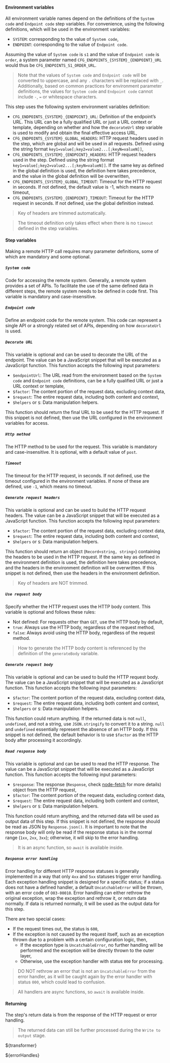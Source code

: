 #### Environment variables

All environment variable names depend on the definitions of the `System code` and `Endpoint code` step variables. For convenience, using the
following
definitions, which will be used in the environment variables:

- `SYSTEM`: corresponding to the value of `System code`,
- `ENDPOINT`: corresponding to the value of `Endpoint code`.

Assuming the value of `System code` is `s1` and the value of `Endpoint code` is `order`, a system parameter
named `CFG_ENDPOINTS_{SYSTEM}_{ENDPOINT}_URL` would thus be `CFG_ENDPOINTS_S1_ORDER_URL`.

> Note that the values of `System code` and `Endpoint code` will be converted to uppercase, and any `.` characters will be replaced
> with `_`. Additionally, based on common practices for environment parameter definitions, the values for `System code` and `Endpoint code`
> cannot include `-`, `=` or whitespace characters.

This step uses the following system environment variables definition:

- `CFG_ENDPOINTS_{SYSTEM}_{ENDPOINT}_URL`: Definition of the endpoint’s URL. This URL can be a fully qualified URL or just a URL context
  or template, depending on whether and how the `decorateUrl` step variable is used to modify and obtain the final effective access URL,
- `CFG_ENDPOINTS_{SYSTEM}_GLOBAL_HEADERS`: HTTP request headers used in the step, which are global and will be used in all requests. Defined
  using the string format `key1=value[;key2=value2...[;keyN=valueN]]`,
- `CFG_ENDPOINTS_{SYSTEM}_{ENDPOINT}_HEADERS`: HTTP request headers used in the step. Defined using the string
  format `key1=value[;key2=value2...[;keyN=valueN]]`. If the same key as defined in the global definition is used, the definition here takes
  precedence, and the value in the global definition will be overwritten,
- `CFG_ENDPOINTS_{SYSTEM}_GLOBAL_TIMEOUT`: Timeout for the HTTP request in seconds. If not defined, the default value is -1, which means no
  timeout,
- `CFG_ENDPOINTS_{SYSTEM}_{ENDPOINT}_TIMEOUT`: Timeout for the HTTP request in seconds. If not defined, use the global definition instead.

> Key of headers are trimmed automatically.

> The timeout definition only takes effect when there is no `timeout` defined in the step variables.

#### Step variables

Making a remote HTTP call requires many parameter definitions, some of which are mandatory and some optional.

##### `System code`

Code for accessing the remote system. Generally, a remote system provides a set of APIs. To facilitate the use of the same defined data in
different steps, the remote system needs to be defined in code first. This variable is mandatory and case-insensitive.

##### `Endpoint code`

Define an endpoint code for the remote system. This code can represent a single API or a strongly related set of APIs, depending on
how `decorateUrl` is used.

##### `Decorate URL`

This variable is optional and can be used to decorate the URL of the endpoint. The value can be a JavaScript snippet that will be executed
as a JavaScript function. This function accepts the following input parameters:

- `$endpointUrl`: The URL read from the environment based on the `System code` and `Endpoint code` definitions, can be a fully qualified URL
  or just a
  URL context or template,
- `$factor`: The content portion of the request data, excluding context data,
- `$request`: The entire request data, including both content and context,
- `$helpers` or `$`: Data manipulation helpers.

This function should return the final URL to be used for the HTTP request. If this snippet is not defined, then use the URL configured in
the environment variables for access.

##### `Http method`

The HTTP method to be used for the request. This variable is mandatory and case-insensitive. It is optional, with a default value of `post`.

##### `Timeout`

The timeout for the HTTP request, in seconds. If not defined, use the timeout configured in the environment variables. If none of these are
defined, use `-1`, which means no timeout.

##### `Generate request headers`

This variable is optional and can be used to build the HTTP request headers. The value can be a JavaScript snippet that will be executed
as a JavaScript function. This function accepts the following input parameters:

- `$factor`: The content portion of the request data, excluding context data,
- `$request`: The entire request data, including both content and context,
- `$helpers` or `$`: Data manipulation helpers.

This function should return an object (`Record<string, string>`) containing the headers to be used in the HTTP request. If the same key as
defined in the environment definition is used, the definition here takes precedence, and the headers in the environment definition will be
overwritten. If this snippet is not defined, then use the headers in the environment definition.

> Key of headers are NOT trimmed.

##### `Use request body`

Specify whether the HTTP request uses the HTTP body content. This variable is optional and follows these rules:

- Not defined: For requests other than `GET`, use the HTTP body by default,
- `true`: Always use the HTTP body, regardless of the request method,
- `false`: Always avoid using the HTTP body, regardless of the request method.

> How to generate the HTTP body content is referenced by the definition of the `generateBody` variable.

##### `Generate request body`

This variable is optional and can be used to build the HTTP request body. The value can be a JavaScript snippet that will be executed
as a JavaScript function. This function accepts the following input parameters:

- `$factor`: The content portion of the request data, excluding context data,
- `$request`: The entire request data, including both content and context,
- `$helpers` or `$`: Data manipulation helpers.

This function could return anything. If the returned data is not `null`, `undefined`, and not a string, use `JSON.stringify` to convert it
to a string. `null` and `undefined` essentially represent the absence of an HTTP body. If this snippet is not defined, the default behavior
is to use `$factor` as the HTTP body after processing it accordingly.

##### `Read response body`

This variable is optional and can be used to read the HTTP response. The value can be a JavaScript snippet that will be executed
as a JavaScript function. This function accepts the following input parameters:

- `$response`: The response (`Response`, check [node-fetch](https://www.npmjs.com/package/node-fetch) for more details) object from the HTTP
  request,
- `$factor`: The content portion of the request data, excluding context data,
- `$request`: The entire request data, including both content and context,
- `$helpers` or `$`: Data manipulation helpers.

This function could return anything, and the returned data will be used as output data of this step. If this snippet is not defined, the
response should be read as JSON by `Response.json()`. It is important to note that the response body will only be read if the response
status is in the normal range (`1xx`, `2xx`, `3xx`); otherwise, it will skip to the error handling.

> It is an async function, so `await` is available inside.

##### `Response error handling`

Error handling for different HTTP response statuses is generally implemented in a way that only `4xx` and `5xx` statuses trigger
error handling. Each exception handling snippet is designed for a specific status; if a status does not have a defined handler, a
default `UncatchableError` will be thrown, with an error code of `O03-00010`. Error handling can either rethrow the original exception,
wrap the exception and rethrow it, or return data normally. If data is returned normally, it will be used as the output data for this step.

There are two special cases:

- If the request times out, the status is `600`,
- If the exception is not caused by the request itself, such as an exception thrown due to a problem with a certain configuration logic,
  then,
	- If the exception type is `UncatchableError`, no further handling will be performed and the exception will be directly thrown to the
	  outer layer,
	- Otherwise, use the exception handler with status `000` for processing.

> DO NOT rethrow an error that is not an `UncatchableError` from the error handler, as it will be caught again by the error handler with
> status `000`, which could lead to confusion.

> All handlers are async functions, so `await` is available inside.

#### Returning

The step's return data is from the response of the HTTP request or error handling.

> The returned data can still be further processed during the `Write to output` stage.

${transformer}

${errorHandles}
